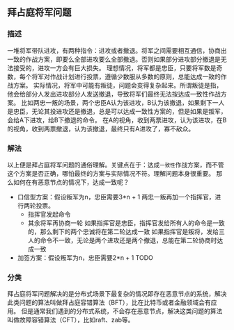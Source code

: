 ## 拜占庭将军问题

### 描述
一堆将军带队进攻，有两种指令：进攻或者撤退。将军之间需要相互通信，协商出一致的作战方案，即要么全部进攻要么全部撤退。否则如果部分进攻部分撤退是无法接受的，进攻一方会有巨大损失。
理想情况，将军都是忠臣，只要将军数是奇数，每个将军对作战计划进行投票，遵循少数服从多数的原则，总能达成一致的作战方案。
实际情况，将军中可能有叛徒，问题会变得复杂起来。所谓叛徒是指，他会给部分人发出进攻部分人发送撤退，导致将军们最终无法按达成一致性作战方案。
比如两忠一叛的场景，两个忠臣A认为该进攻，B认为该撤退，如果剩下一人是忠臣，无论其投进攻还是撤退，总是可以达成一致性方案的，但是如果是叛军，会给A下进攻，给B下撤退的命令。
在A的视角，收到两票进攻，认为该进攻，在B的视角，收到两票撤退，认为该撤退，最终只有A进攻了，寡不敌众。

### 解法
以上便是拜占庭将军问题的通俗理解。关键点在于：达成`一致性`作战方案，而不管这个方案是否正确，哪怕最终的方案与实际情况不符。理解问题本身很重要。
那么如何在有恶意节点的情况下，达成一致呢？

- 口信型方案：假设叛军为n，忠臣需要3*n + 1
  两忠一叛再加一个指挥官，进行两轮投票。
  - 指挥官发起命令
  - 其余将军再协商一轮
  如果指挥官是忠臣，指挥官发给所有人的命令是一致的，那么剩下的两个忠诚将在第二轮达成一致
  如果指挥官是叛将，发给三人的命令不一致，无论是两个进攻还是两个撤退，总能在第二轮协商时达成一致
- 加签方案：假设叛军为n，忠臣需要2*n + 1
  TODO

### 分类
拜占庭将军问题解决的是分布式场景下最复杂的情况即存在恶意节点的系统，解决此类问题的算法叫做拜占庭容错算法（BFT），比在比特币或者金融领域会有应用。
但是通常我们遇到的分布式系统，不会存在恶意节点，解决这类问题的算法叫做故障容错算法（CFT），比如raft、zab等。
